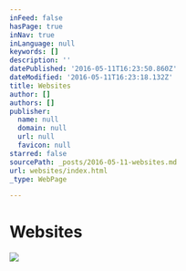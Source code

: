 ```yaml
---
inFeed: false
hasPage: true
inNav: true
inLanguage: null
keywords: []
description: ''
datePublished: '2016-05-11T16:23:50.860Z'
dateModified: '2016-05-11T16:23:18.132Z'
title: Websites
author: []
authors: []
publisher:
  name: null
  domain: null
  url: null
  favicon: null
starred: false
sourcePath: _posts/2016-05-11-websites.md
url: websites/index.html
_type: WebPage

---
```

# Websites
![](https://the-grid-user-content.s3-us-west-2.amazonaws.com/29fd65ac-34c2-45ae-bf07-14eb08334c95.jpg)